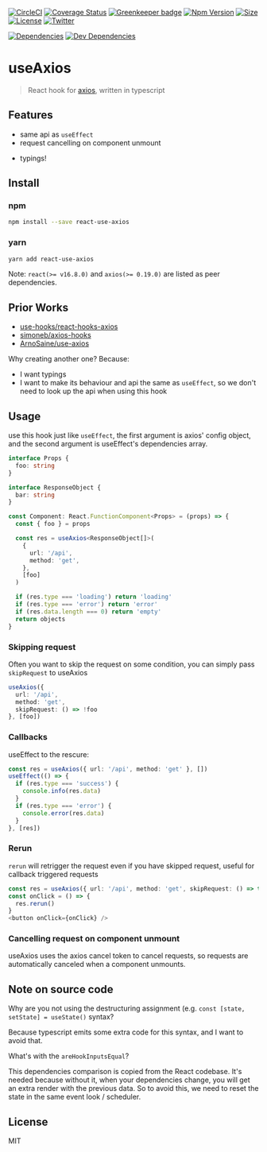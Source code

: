 [![CircleCI](https://circleci.com/gh/Boshen/use-axios/tree/master.svg?style=svg)](https://circleci.com/gh/Boshen/use-axios/tree/master)
[![Coverage Status](https://coveralls.io/repos/github/Boshen/use-axios/badge.svg?branch=master)](https://coveralls.io/github/Boshen/use-axios?branch=master)
[![Greenkeeper badge](https://badges.greenkeeper.io/Boshen/use-axios.svg)](https://greenkeeper.io/)
[![Npm Version](https://img.shields.io/npm/v/react-use-axios)](https://img.shields.io/npm/v/react-use-axios)
[![Size](https://img.shields.io/bundlephobia/minzip/react-use-axios)](https://bundlephobia.com/result?p=react-use-axios)
[![License](https://img.shields.io/npm/l/react-use-axios)](https://img.shields.io/npm/l/react-use-axios)
[![Twitter](https://img.shields.io/twitter/follow/BoshenBoshen.svg?style=social)](https://twitter.com/BoshenBoshen)

[![Dependencies](https://img.shields.io/david/boshen/use-axios)](https://img.shields.io/david/boshen/use-axios)
[![Dev Dependencies](https://img.shields.io/david/dev/boshen/use-axios)](https://img.shields.io/david/dev/boshen/use-axios)

# useAxios

> React hook for [axios], written in typescript

## Features

* same api as `useEffect`
* request cancelling on component unmount
- typings!

## Install

### npm

```bash
npm install --save react-use-axios
```

### yarn

```bash
yarn add react-use-axios
```

Note: `react(>= v16.8.0)` and `axios(>= 0.19.0)` are listed as peer dependencies.

## Prior Works
* [use-hooks/react-hooks-axios](https://github.com/use-hooks/react-hooks-axios)
* [simoneb/axios-hooks](https://github.com/simoneb/axios-hooks)
* [ArnoSaine/use-axios](https://github.com/ArnoSaine/use-axios)

Why creating another one? Because:
* I want typings
* I want to make its behaviour and api the same as `useEffect`, so we don't need to look up the api when using this hook

## Usage
use this hook just like `useEffect`, the first argument is axios' config object,
and the second argument is useEffect's dependencies array.

```typescript
interface Props {
  foo: string
}

interface ResponseObject {
  bar: string
}

const Component: React.FunctionComponent<Props> = (props) => {
  const { foo } = props

  const res = useAxios<ResponseObject[]>(
    {
      url: '/api',
      method: 'get',
    },
    [foo]
  )

  if (res.type === 'loading') return 'loading'
  if (res.type === 'error') return 'error'
  if (res.data.length === 0) return 'empty'
  return objects
}
```

### Skipping request
Often you want to skip the request on some condition, you can simply pass `skipRequest` to useAxios
```typescript
useAxios({
  url: '/api',
  method: 'get',
  skipRequest: () => !foo
}, [foo])
```

### Callbacks
useEffect to the rescure:
```typescript
const res = useAxios({ url: '/api', method: 'get' }, [])
useEffect(() => {
  if (res.type === 'success') {
    console.info(res.data)
  }
  if (res.type === 'error') {
    console.error(res.data)
  }
}, [res])
```

### Rerun
`rerun` will retrigger the request even if you have skipped request, useful for callback triggered requests
```typescript
const res = useAxios({ url: '/api', method: 'get', skipRequest: () => true }, [])
const onClick = () => {
  res.rerun()
}
<button onClick={onClick} />
```

### Cancelling request on component unmount
useAxios uses the axios cancel token to cancel requests, so requests are automatically canceled when a component unmounts.

## Note on source code
Why are you not using the destructuring assignment (e.g. `const [state, setState] = useState()` syntax?

Because typescript emits some extra code for this syntax, and I want to avoid that.

What's with the `areHookInputsEqual`?

This dependencies comparison is copied from the React codebase.
It's needed because without it, when your dependencies change, you will get an extra render with the previous data. So to avoid this, we need to reset the state in the same event look / scheduler.

## License

MIT

[axios]: https://github.com/axios/axios
